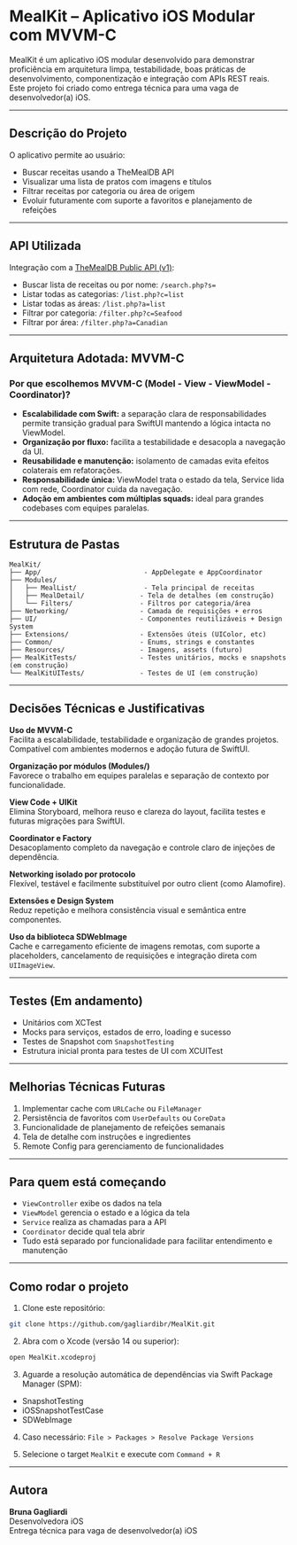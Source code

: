 # MealKit – Aplicativo iOS Modular com MVVM-C

MealKit é um aplicativo iOS modular desenvolvido para demonstrar proficiência em arquitetura limpa, testabilidade, boas práticas de desenvolvimento, componentização e integração com APIs REST reais.  
Este projeto foi criado como entrega técnica para uma vaga de desenvolvedor(a) iOS.

---

## Descrição do Projeto

O aplicativo permite ao usuário:

- Buscar receitas usando a TheMealDB API
- Visualizar uma lista de pratos com imagens e títulos
- Filtrar receitas por categoria ou área de origem
- Evoluir futuramente com suporte a favoritos e planejamento de refeições

---

## API Utilizada

Integração com a [TheMealDB Public API (v1)](https://www.themealdb.com/api.php):

- Buscar lista de receitas ou por nome: `/search.php?s=`
- Listar todas as categorias: `/list.php?c=list`
- Listar todas as áreas: `/list.php?a=list`
- Filtrar por categoria: `/filter.php?c=Seafood`
- Filtrar por área: `/filter.php?a=Canadian`

---

## Arquitetura Adotada: MVVM-C

### Por que escolhemos MVVM-C (Model - View - ViewModel - Coordinator)?

- **Escalabilidade com Swift:** a separação clara de responsabilidades permite transição gradual para SwiftUI mantendo a lógica intacta no ViewModel.
- **Organização por fluxo:** facilita a testabilidade e desacopla a navegação da UI.
- **Reusabilidade e manutenção:** isolamento de camadas evita efeitos colaterais em refatorações.
- **Responsabilidade única:** ViewModel trata o estado da tela, Service lida com rede, Coordinator cuida da navegação.
- **Adoção em ambientes com múltiplas squads:** ideal para grandes codebases com equipes paralelas.

---

## Estrutura de Pastas

```text
MealKit/
├── App/                          - AppDelegate e AppCoordinator
├── Modules/
│   ├── MealList/                 - Tela principal de receitas
│   ├── MealDetail/              - Tela de detalhes (em construção)
│   └── Filters/                 - Filtros por categoria/área
├── Networking/                  - Camada de requisições + erros
├── UI/                          - Componentes reutilizáveis + Design System
├── Extensions/                  - Extensões úteis (UIColor, etc)
├── Common/                      - Enums, strings e constantes
├── Resources/                   - Imagens, assets (futuro)
├── MealKitTests/                - Testes unitários, mocks e snapshots (em construção)
└── MealKitUITests/              - Testes de UI (em construção)
```

---

## Decisões Técnicas e Justificativas

**Uso de MVVM-C**  
Facilita a escalabilidade, testabilidade e organização de grandes projetos. Compatível com ambientes modernos e adoção futura de SwiftUI.

**Organização por módulos (Modules/)**  
Favorece o trabalho em equipes paralelas e separação de contexto por funcionalidade.

**View Code + UIKit**  
Elimina Storyboard, melhora reuso e clareza do layout, facilita testes e futuras migrações para SwiftUI.

**Coordinator e Factory**  
Desacoplamento completo da navegação e controle claro de injeções de dependência.

**Networking isolado por protocolo**  
Flexível, testável e facilmente substituível por outro client (como Alamofire).

**Extensões e Design System**  
Reduz repetição e melhora consistência visual e semântica entre componentes.

**Uso da biblioteca SDWebImage**  
Cache e carregamento eficiente de imagens remotas, com suporte a placeholders, cancelamento de requisições e integração direta com `UIImageView`.

---

## Testes (Em andamento)

- Unitários com XCTest
- Mocks para serviços, estados de erro, loading e sucesso
- Testes de Snapshot com `SnapshotTesting`
- Estrutura inicial pronta para testes de UI com XCUITest

---

## Melhorias Técnicas Futuras

1. Implementar cache com `URLCache` ou `FileManager`
2. Persistência de favoritos com `UserDefaults` ou `CoreData`
3. Funcionalidade de planejamento de refeições semanais
4. Tela de detalhe com instruções e ingredientes
6. Remote Config para gerenciamento de funcionalidades

---

## Para quem está começando

- `ViewController` exibe os dados na tela
- `ViewModel` gerencia o estado e a lógica da tela
- `Service` realiza as chamadas para a API
- `Coordinator` decide qual tela abrir
- Tudo está separado por funcionalidade para facilitar entendimento e manutenção

---

## Como rodar o projeto

1. Clone este repositório:

```bash
git clone https://github.com/gagliardibr/MealKit.git
```

2. Abra com o Xcode (versão 14 ou superior):

```bash
open MealKit.xcodeproj
```

3. Aguarde a resolução automática de dependências via Swift Package Manager (SPM):

- SnapshotTesting  
- iOSSnapshotTestCase  
- SDWebImage  

4. Caso necessário: `File > Packages > Resolve Package Versions`

5. Selecione o target `MealKit` e execute com `Command + R`

---

## Autora

**Bruna Gagliardi**  
Desenvolvedora iOS  
Entrega técnica para vaga de desenvolvedor(a) iOS
